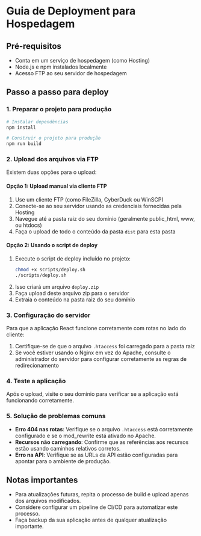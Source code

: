 
# Guia de Deployment para Hospedagem

## Pré-requisitos
- Conta em um serviço de hospedagem (como Hosting)
- Node.js e npm instalados localmente
- Acesso FTP ao seu servidor de hospedagem

## Passo a passo para deploy

### 1. Preparar o projeto para produção

```bash
# Instalar dependências
npm install

# Construir o projeto para produção
npm run build
```

### 2. Upload dos arquivos via FTP

Existem duas opções para o upload:

#### Opção 1: Upload manual via cliente FTP
1. Use um cliente FTP (como FileZilla, CyberDuck ou WinSCP)
2. Conecte-se ao seu servidor usando as credenciais fornecidas pela Hosting
3. Navegue até a pasta raiz do seu domínio (geralmente public_html, www, ou htdocs)
4. Faça o upload de todo o conteúdo da pasta `dist` para esta pasta

#### Opção 2: Usando o script de deploy
1. Execute o script de deploy incluído no projeto:
   ```bash
   chmod +x scripts/deploy.sh
   ./scripts/deploy.sh
   ```
2. Isso criará um arquivo `deploy.zip`
3. Faça upload deste arquivo zip para o servidor
4. Extraia o conteúdo na pasta raiz do seu domínio

### 3. Configuração do servidor

Para que a aplicação React funcione corretamente com rotas no lado do cliente:

1. Certifique-se de que o arquivo `.htaccess` foi carregado para a pasta raiz
2. Se você estiver usando o Nginx em vez do Apache, consulte o administrador do servidor para configurar corretamente as regras de redirecionamento

### 4. Teste a aplicação

Após o upload, visite o seu domínio para verificar se a aplicação está funcionando corretamente.

### 5. Solução de problemas comuns

- **Erro 404 nas rotas**: Verifique se o arquivo `.htaccess` está corretamente configurado e se o mod_rewrite está ativado no Apache.
- **Recursos não carregando**: Confirme que as referências aos recursos estão usando caminhos relativos corretos.
- **Erro na API**: Verifique se as URLs da API estão configuradas para apontar para o ambiente de produção.

## Notas importantes

- Para atualizações futuras, repita o processo de build e upload apenas dos arquivos modificados.
- Considere configurar um pipeline de CI/CD para automatizar este processo.
- Faça backup da sua aplicação antes de qualquer atualização importante.
